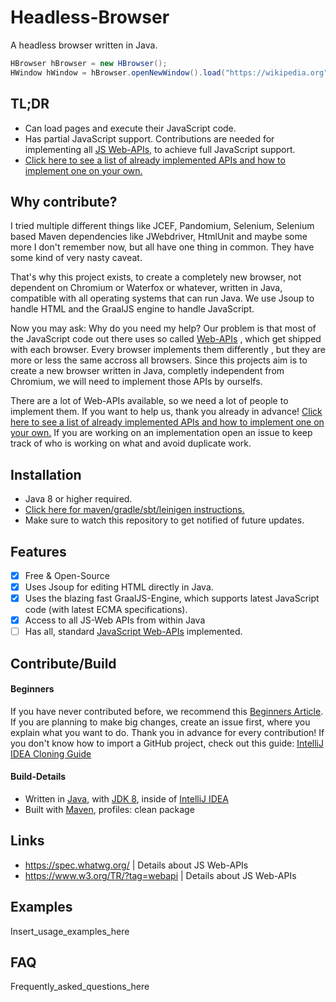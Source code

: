 # Headless-Browser

A headless browser written in Java.

```java
HBrowser hBrowser = new HBrowser();
HWindow hWindow = hBrowser.openNewWindow().load("https://wikipedia.org");
```
## TL;DR

- Can load pages and execute their JavaScript code.
- Has partial JavaScript support. Contributions are needed for implementing all [JS Web-APIs](https://developer.mozilla.org/en-US/docs/Web/API), to achieve full JavaScript support.
- [Click here to see a list of already implemented APIs and how to implement one on your own.](how-to-implement-a-js-web-api.md)

## Why contribute?

I tried multiple different things like JCEF, Pandomium, Selenium, Selenium based Maven dependencies like JWebdriver,
HtmlUnit and maybe some more I don't remember now, but all have one thing in common. They have some kind of very nasty
caveat.

That's why this project exists, to create a completely new browser, not dependent on Chromium or Waterfox or whatever, written in Java,
compatible with all operating systems that can run Java.
We use Jsoup to handle HTML and the GraalJS engine to handle JavaScript.

Now you may ask: Why do you need my help? Our problem is that most of the JavaScript code out there uses so called [Web-APIs](https://developer.mozilla.org/en-US/docs/Web/API)
, which get shipped with each browser. Every browser implements them differently
, but they are more or less the same accross all browsers. Since this projects aim is to create a new browser written in Java, completly independent from Chromium, we will need to
implement those APIs by ourselfs.

There are a lot of Web-APIs available, so we need a lot of people to implement them.
If you want to help us, thank you already in advance! [Click here to see a list of already implemented APIs and how to implement one on your own.](how-to-implement-a-js-web-api.md)
If you are working on an implementation open an issue to keep track of who is working on what and avoid duplicate work.

## Installation

- Java 8 or higher required.
- [Click here for maven/gradle/sbt/leinigen instructions.](https://jitpack.io/#Osiris-Team/Headless-Browser)
- Make sure to watch this repository to get notified of future updates.

## Features

- [x] Free & Open-Source
- [x] Uses Jsoup for editing HTML directly in Java.
- [x] Uses the blazing fast GraalJS-Engine, which supports latest JavaScript code (with latest ECMA specifications).
- [x] Access to all JS-Web APIs from within Java
- [ ] Has all, standard [JavaScript Web-APIs](https://developer.mozilla.org/en-US/docs/Web/API) implemented.

## Contribute/Build

#### Beginners

If you have never contributed before, we recommend
this [Beginners Article](https://www.jetbrains.com/help/idea/contribute-to-projects.html). If you are planning to make
big changes, create an issue first, where you explain what you want to do. Thank you in advance for every contribution!
If you don't know how to import a GitHub project, check out this
guide: [IntelliJ IDEA Cloning Guide](https://blog.jetbrains.com/idea/2020/10/clone-a-project-from-github/)

#### Build-Details

- Written in [Java](https://java.com/),
  with [JDK 8](https://www.oracle.com/java/technologies/javase/javase-jdk8-downloads.html), inside
  of [IntelliJ IDEA](https://www.jetbrains.com/idea/)
- Built with [Maven](https://maven.apache.org/), profiles: clean package

## Links

- https://spec.whatwg.org/ | Details about JS Web-APIs
- https://www.w3.org/TR/?tag=webapi | Details about JS Web-APIs

## Examples

Insert_usage_examples_here

## FAQ

Frequently_asked_questions_here

